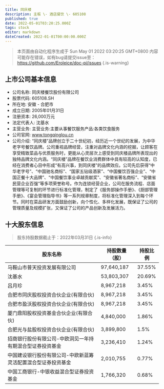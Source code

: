 ```yaml
---
title: 同庆楼
description: 主板 \- 酒店餐饮 \- 605108
published: true
date: 2022-05-01T03:20:25.000Z
tags: stock
editor: markdown
dateCreated: 2022-01-01T00:00:00.000Z
---
```


> 本页面由自动化程序生成于 Sun May 01 2022 03:20:25 GMT+0800
> 内容可能存在错误，如有bug请提交issue至：https://github.com/Eroleice/doc-pi/issues
{.is-warning}

## 上市公司基本信息
- 公司名称: 同庆楼餐饮股份有限公司
- 股票代码: 605108.SH
- 所在地: 安徽 - 合肥市
- 成立日期: 2005年01月31日
- 注册资本: 26,000万元
- 法定代表人: 沈基水
- 主营业务: 主营业务:主要从事餐饮服务产品:各类饮食服务
- 公司官网: www.tongqinglou.cn
- 公司介绍: “同庆楼”品牌创立于二十世纪初，经历近一个世纪的发展，为中华老字号餐饮品牌。公司重视品牌经营，注重对品牌文化内涵的挖掘，让顾客在享受精致菜品与优质服务时，更能从心灵层次上感受到同庆楼品牌所表现出的独特品牌文化内涵。“同庆楼”品牌在餐饮业消费群体中具有较高的认知度，已经在消费者心目中形成“有高兴事，到同庆楼”的品牌效应。公司先后获得“中华老字号”、“中国驰名商标”、“国家五钻级酒家”、“中国餐饮百强企业”、“中国正餐十大品牌”、“中国餐饮事业卓越贡献奖”、“安徽省著名商标”、“安徽省民营企业百强”等多项荣誉称号。作为连锁经营企业，公司在服务流程、店面管理等可复制的环节进行标准化管理，制定了《服务部操作手册》、《厨部管理手册》、《宴会管理指导书》等一系列规章制度，将标准化管理深入到每个环节。同时在菜品研发方面鼓励创新，向个性化、多样化发展，既保证了公司的管理质量及规模扩张，又保证了公司的产品创新及发展活力。


## 十大股东信息
> 股东持股数据截止于：2022年03月31日
{.is-info}

| 股东名称 | 持股数量（股） | 持股比例 |
| --- | --- | --- |
| 马鞍山市普天投资发展有限公司 | 97,640,187 | 37.55% |
| 沈基水 | 53,803,307 | 20.69% |
| 吕月珍 | 8,967,218 | 3.45% |
| 合肥市同庆股权投资合伙企业(有限合伙) | 8,967,218 | 3.45% |
| 合肥市盈沃股权投资合伙企业(有限合伙) | 8,967,218 | 3.45% |
| 厦门鼎阳股权投资基金合伙企业(有限合伙) | 4,840,000 | 1.86% |
| 合肥光与盐股权投资合伙企业(有限合伙) | 3,899,800 | 1.5% |
| 招商银行股份有限公司-中欧洞见一年持有期混合型证券投资基金 | 3,236,410 | 1.24% |
| 中国建设银行股份有限公司-中欧新蓝筹灵活配置混合型证券投资基金 | 2,010,755 | 0.77% |
| 中国工商银行-中银收益混合型证券投资基金 | 1,766,320 | 0.68% |




